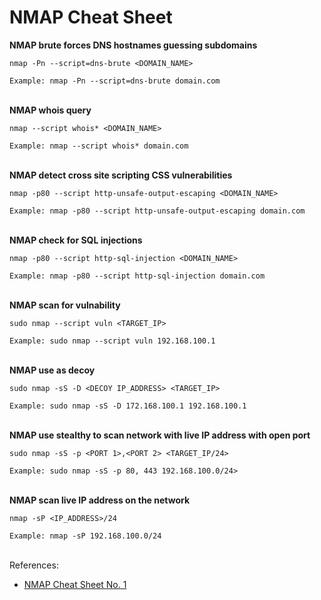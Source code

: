 # NMAP Cheat Sheet 

**NMAP brute forces DNS hostnames guessing subdomains</br>**
```
nmap -Pn --script=dns-brute <DOMAIN_NAME>

Example: nmap -Pn --script=dns-brute domain.com
```

</br>**NMAP whois query</br>**
```
nmap --script whois* <DOMAIN_NAME> 

Example: nmap --script whois* domain.com
```

</br>**NMAP detect cross site scripting CSS vulnerabilities**
```
nmap -p80 --script http-unsafe-output-escaping <DOMAIN_NAME>

Example: nmap -p80 --script http-unsafe-output-escaping domain.com 
```

</br>**NMAP check for SQL injections**
```
nmap -p80 --script http-sql-injection <DOMAIN_NAME> 

Example: nmap -p80 --script http-sql-injection domain.com
```

</br>**NMAP scan for vulnability**
```
sudo nmap --script vuln <TARGET_IP> 

Example: sudo nmap --script vuln 192.168.100.1
```

</br>**NMAP use as decoy**
``` 
sudo nmap -sS -D <DECOY IP_ADDRESS> <TARGET_IP> 

Example: sudo nmap -sS -D 172.168.100.1 192.168.100.1 
```

</br>**NMAP use stealthy to scan network with live IP address with open port**
``` 
sudo nmap -sS -p <PORT 1>,<PORT 2> <TARGET_IP/24> 

Example: sudo nmap -sS -p 80, 443 192.168.100.0/24> 
```

</br>**NMAP scan live IP address on the network**
``` 
nmap -sP <IP_ADDRESS>/24 

Example: nmap -sP 192.168.100.0/24 
```

</br>References:
* [NMAP Cheat Sheet No. 1](https://www.stationx.net/nmap-cheat-sheet/)</br>
